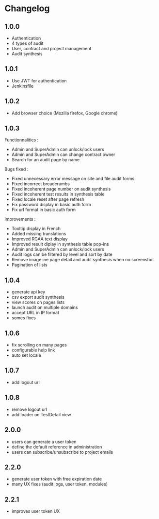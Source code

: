 # Changelog
## 1.0.0
- Authentication
- 4 types of audit
- User, contract and project management
- Audit synthesis

## 1.0.1
- Use JWT for authentication
- Jenkinsfile

## 1.0.2
- Add browser choice (Mozilla firefox, Google chrome)

## 1.0.3
Functionnalities :
- Admin and SuperAdmin can unlock/lock users
- Admin and SuperAdmin can change contract owner
- Search for an audit page by name

Bugs fixed :
- Fixed unnecessary error message on site and file audit forms
- Fixed incorrect breadcrumbs
- Fixed incoherent page number on audit synthesis
- Fixed incoherent test results in synthesis table
- Fixed locale reset after page refresh
- Fix password display in basic auth form
- Fix url format in basic auth form

Improvements :
- Tooltip display in French
- Added missing translations
- Improved RGAA text display
- Improved result diplay in synthesis table pop-ins
- Admin and SuperAdmin can unlock/lock users
- Audit logs can be filtered by level and sort by date
- Remove image ine page detail and audit synthesis when no screenshot
- Pagination of lists

## 1.0.4
- generate api key
- csv export audit synthesis
- view scores on pages lists
- launch audit on multiple domains
- accept URL in IP format
- somes fixes

## 1.0.6
- fix scrolling on many pages
- configurable help link
- auto set locale

## 1.0.7
- add logout url

## 1.0.8
- remove logout url
- add loader on TestDetail view

## 2.0.0
- users can generate a user token
- define the default reference in administration
- users can subscribe/unsubscribe to project emails

## 2.2.0
- generate user token with free expiration date
- many UX fixes (audit logs, user token, modules)

## 2.2.1
- improves user token UX
